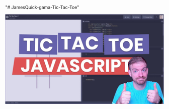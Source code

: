 "# JamesQuick-gama-Tic-Tac-Toe"

<img src="JavaScript Game Tutorial - Create Tic Tac Toe with HTML, CSS, and JavaScript (BQ).jpg" alt="">
